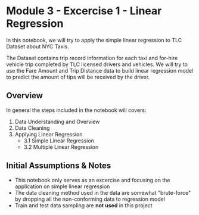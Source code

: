 # Module 3 - Excercise 1 - Linear Regression 

In this notebook, we will try to apply the simple linear regression to TLC Dataset about NYC Taxis.

The Dataset contains trip record information for each taxi and for-hire vehicle trip completed by TLC licensed drivers and vehicles.
We will try to use the Fare Amount and Trip Distance data to build linear regression model to predict the amount of tips will be received by the driver.

## Overview
In general the steps included in the notebook will covers:
1. Data Understanding and Overview
2. Data Cleaning
3. Applying Linear Regression
    - 3.1 Simple Linear Regression
    - 3.2 Multiple Linear Regression

## Initial Assumptions & Notes 
- This notebook only serves as an excercise and focusing on the application on simple linear regression
- The data cleaning method used in the data are somewhat "brute-force" by dropping all the non-conforming data to regression model
- Train and test data sampling are **not used** in this project